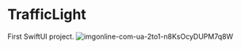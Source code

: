 # TrafficLight
First SwiftUI project.
![imgonline-com-ua-2to1-n8KsOcyDUPM7q8W](https://user-images.githubusercontent.com/97124792/162251849-b44ee4c5-8b8e-4ceb-8646-b5e193cfdc23.jpg)
